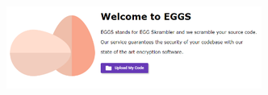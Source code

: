 <img src="https://github.com/cipher1i/EGGS-API/blob/master/resources/media/images/snippets/EGGS%20snippet.PNG"/>

